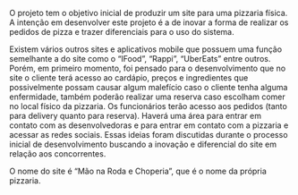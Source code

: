 O projeto tem o objetivo inicial de produzir um site para uma pizzaria física. 
A intenção em desenvolver este projeto é a de inovar a forma de realizar os 
pedidos de pizza e trazer diferenciais para o uso do sistema. 

Existem vários outros sites e aplicativos mobile que possuem uma função semelhante
a do site como o “IFood”, “Rappi”, “UberEats” entre outros. Porém, em primeiro momento, 
foi pensado para o desenvolvimento que no site o cliente terá acesso ao cardápio, 
preços e ingredientes que possivelmente possam causar algum malefício caso o cliente 
tenha alguma enfermidade, também poderão realizar uma reserva caso escolham comer no local
físico da pizzaria. Os funcionários terão acesso aos pedidos (tanto para delivery quanto para reserva). 
Haverá uma área para entrar em contato com as desenvolvedoras e para entrar em contato 
com a pizzaria e acessar as redes sociais. Essas ideias foram discutidas durante o processo 
inicial de desenvolvimento buscando a inovação e diferencial do site em relação aos concorrentes.

O nome do site é “Mão na Roda e Choperia”, que é o nome da própria pizzaria.
